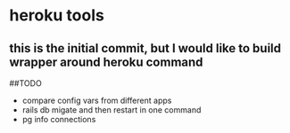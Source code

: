 # heroku tools

## this is the initial commit, but I would like to build wrapper around heroku command

##TODO
* compare config vars from different apps
* rails db migate and then restart in one command
* pg info connections

